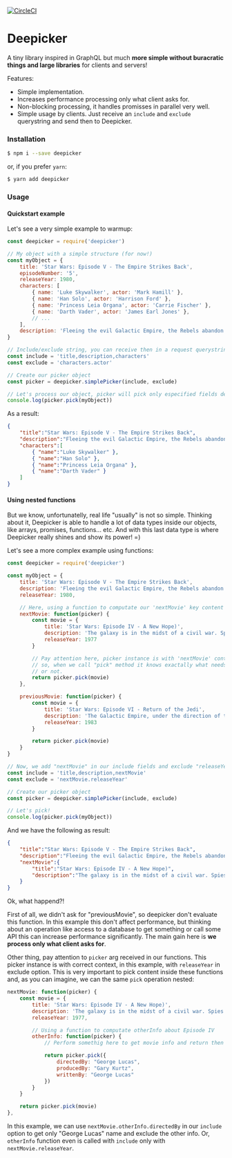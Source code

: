 [![CircleCI](https://circleci.com/gh/alissonperez/deepicker.svg?style=svg)](https://circleci.com/gh/alissonperez/deepicker)

Deepicker
=============

A tiny library inspired in GraphQL but much **more simple without buracratic things and large libraries** for clients and servers!

Features:

- Simple implementation.
- Increases performance processing only what client asks for.
- Non-blocking processing, it handles promisses in parallel very well.
- Simple usage by clients. Just receive an `include` and `exclude` querystring and send then to Deepicker.

### Installation

```bash
$ npm i --save deepicker
```

or, if you prefer `yarn`:

```bash
$ yarn add deepicker
```

### Usage

#### Quickstart example

Let's see a very simple example to warmup:

```javascript
const deepicker = require('deepicker')

// My object with a simple structure (for now!)
const myObject = {
    title: 'Star Wars: Episode V - The Empire Strikes Back',
    episodeNumber: '5',
    releaseYear: 1980,
    characters: [
        { name: 'Luke Skywalker', actor: 'Mark Hamill' },
        { name: 'Han Solo', actor: 'Harrison Ford' },
        { name: 'Princess Leia Organa', actor: 'Carrie Fischer' },
        { name: 'Darth Vader', actor: 'James Earl Jones' },
        // ...
    ],
    description: 'Fleeing the evil Galactic Empire, the Rebels abandon...',
}

// Include/exclude string, you can receive then in a request querystring, for example
const include = 'title,description,characters'
const exclude = 'characters.actor'

// Create our picker object
const picker = deepicker.simplePicker(include, exclude)

// Let's process our object, picker will pick only especified fields deeply.
console.log(picker.pick(myObject))
```

As a result:

```json
{
    "title":"Star Wars: Episode V - The Empire Strikes Back",
    "description":"Fleeing the evil Galactic Empire, the Rebels abandon...",
    "characters":[
        { "name":"Luke Skywalker" },
        { "name":"Han Solo" },
        { "name":"Princess Leia Organa" },
        { "name":"Darth Vader" }
    ]
}
```


#### Using nested functions

But we know, unfortunatelly, real life "usually" is not so simple. Thinking about it, Deepicker is able to handle a lot of data types inside our objects, like arrays, promises, functions... etc. And with this last data type is where Deepicker really shines and show its power! =)

Let's see a more complex example using functions:

```javascript
const deepicker = require('deepicker')

const myObject = {
    title: 'Star Wars: Episode V - The Empire Strikes Back',
    description: 'Fleeing the evil Galactic Empire, the Rebels abandon...',
    releaseYear: 1980,

    // Here, using a function to computate our 'nextMovie' key content (pay attention to "picker" arg)
    nextMovie: function(picker) {
        const movie = {
            title: 'Star Wars: Episode IV - A New Hope)',
            description: 'The galaxy is in the midst of a civil war. Spies for the Rebel Alliance have stolen plans...',
            releaseYear: 1977
        }

        // Pay attention here, picker instance is with 'nextMovie' context,
        // so, when we call "pick" method it knows exactally what needs to cut
        // or not.
        return picker.pick(movie)
    },

    previousMovie: function(picker) {
        const movie = {
            title: 'Star Wars: Episode VI - Return of the Jedi',
            description: 'The Galactic Empire, under the direction of the ruthless Emperor...',
            releaseYear: 1983
        }

        return picker.pick(movie)
    }
}

// Now, we add "nextMovie" in our include fields and exclude "releaseYear" from "nextMovie".
const include = 'title,description,nextMovie'
const exclude = 'nextMovie.releaseYear'

// Create our picker object
const picker = deepicker.simplePicker(include, exclude)

// Let's pick!
console.log(picker.pick(myObject))
```

And we have the following as result:

```json
{
    "title":"Star Wars: Episode V - The Empire Strikes Back",
    "description":"Fleeing the evil Galactic Empire, the Rebels abandon...",
    "nextMovie":{
        "title":"Star Wars: Episode IV - A New Hope)",
        "description":"The galaxy is in the midst of a civil war. Spies for the Rebel Alliance have stolen plans..."
    }
}
```

Ok, what happend?!

First of all, we didn't ask for "previousMovie", so deepicker don't evaluate this function. In this example this don't affect performance, but thinking about an operation like access to a database to get something or call some API this can increase performance significantly. The main gain here is **we process only what client asks for**.

Other thing, pay attention to `picker` arg received in our functions. This picker instance is with correct context, in this example, with `releaseYear` in exclude option. This is very important to pick content inside these functions and, as you can imagine, we can the same `pick` operation nested:


```javascript
nextMovie: function(picker) {
    const movie = {
        title: 'Star Wars: Episode IV - A New Hope)',
        description: 'The galaxy is in the midst of a civil war. Spies for the Rebel Alliance have stolen plans...',
        releaseYear: 1977,

        // Using a function to computate otherInfo about Episode IV
        otherInfo: function(picker) {
            // Perform somethig here to get movie info and return then

            return picker.pick({
                directedBy: "George Lucas",
                producedBy: "Gary Kurtz",
                writtenBy: "George Lucas"
            })
        }
    }

    return picker.pick(movie)
},
```

In this example, we can use `nextMovie.otherInfo.directedBy` in our `include` option to get only "George Lucas" name and exclude the other info. Or, `otherInfo` function even is called with `include` only with `nextMovie.releaseYear`.
